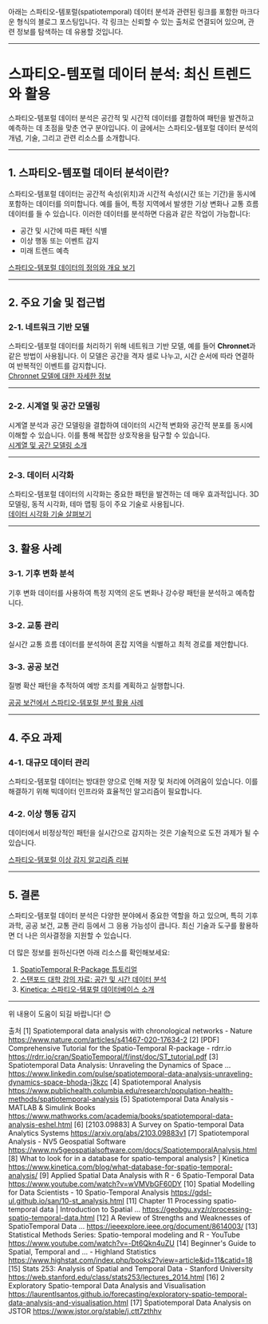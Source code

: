 
아래는 스파티오-템포럴(spatiotemporal) 데이터 분석과 관련된 링크를 포함한 마크다운 형식의 블로그 포스팅입니다. 각 링크는 신뢰할 수 있는 출처로 연결되어 있으며, 관련 정보를 탐색하는 데 유용할 것입니다.

---

# 스파티오-템포럴 데이터 분석: 최신 트렌드와 활용

스파티오-템포럴 데이터 분석은 공간적 및 시간적 데이터를 결합하여 패턴을 발견하고 예측하는 데 초점을 맞춘 연구 분야입니다. 이 글에서는 스파티오-템포럴 데이터 분석의 개념, 기술, 그리고 관련 리소스를 소개합니다.

---

## **1. 스파티오-템포럴 데이터 분석이란?**

스파티오-템포럴 데이터는 공간적 속성(위치)과 시간적 속성(시간 또는 기간)을 동시에 포함하는 데이터를 의미합니다. 예를 들어, 특정 지역에서 발생한 기상 변화나 교통 흐름 데이터를 들 수 있습니다. 이러한 데이터를 분석하면 다음과 같은 작업이 가능합니다:
- 공간 및 시간에 따른 패턴 식별
- 이상 행동 또는 이벤트 감지
- 미래 트렌드 예측

[스파티오-템포럴 데이터의 정의와 개요 보기](https://www.publichealth.columbia.edu/research/population-health-methods/spatiotemporal-analysis)  

---

## **2. 주요 기술 및 접근법**

### **2-1. 네트워크 기반 모델**
스파티오-템포럴 데이터를 처리하기 위해 네트워크 기반 모델, 예를 들어 **Chronnet**과 같은 방법이 사용됩니다. 이 모델은 공간을 격자 셀로 나누고, 시간 순서에 따라 연결하여 반복적인 이벤트를 감지합니다.  
[Chronnet 모델에 대한 자세한 정보](https://www.nature.com/articles/s41467-020-17634-2)

---

### **2-2. 시계열 및 공간 모델링**
시계열 분석과 공간 모델링을 결합하여 데이터의 시간적 변화와 공간적 분포를 동시에 이해할 수 있습니다. 이를 통해 복잡한 상호작용을 탐구할 수 있습니다.  
[시계열 및 공간 모델링 소개](https://www.mathworks.com/academia/books/spatiotemporal-data-analysis-eshel.html)

---

### **2-3. 데이터 시각화**
스파티오-템포럴 데이터의 시각화는 중요한 패턴을 발견하는 데 매우 효과적입니다. 3D 모델링, 동적 시각화, 테마 맵핑 등이 주요 기술로 사용됩니다.  
[데이터 시각화 기술 살펴보기](https://www.linkedin.com/pulse/spatiotemporal-data-analysis-unraveling-dynamics-space-bhoda-j3kzc)

---

## **3. 활용 사례**

### **3-1. 기후 변화 분석**
기후 변화 데이터를 사용하여 특정 지역의 온도 변화나 강수량 패턴을 분석하고 예측합니다.

### **3-2. 교통 관리**
실시간 교통 흐름 데이터를 분석하여 혼잡 지역을 식별하고 최적 경로를 제안합니다.

### **3-3. 공공 보건**
질병 확산 패턴을 추적하여 예방 조치를 계획하고 실행합니다.

[공공 보건에서 스파티오-템포럴 분석 활용 사례](https://arxiv.org/abs/2103.09883v1)

---

## **4. 주요 과제**

### **4-1. 대규모 데이터 관리**
스파티오-템포럴 데이터는 방대한 양으로 인해 저장 및 처리에 어려움이 있습니다. 이를 해결하기 위해 빅데이터 인프라와 효율적인 알고리즘이 필요합니다.

### **4-2. 이상 행동 감지**
데이터에서 비정상적인 패턴을 실시간으로 감지하는 것은 기술적으로 도전 과제가 될 수 있습니다.

[스파티오-템포럴 이상 감지 알고리즘 리뷰](https://ieeexplore.ieee.org/document/8614003/)

---

## **5. 결론**

스파티오-템포럴 데이터 분석은 다양한 분야에서 중요한 역할을 하고 있으며, 특히 기후 과학, 공공 보건, 교통 관리 등에서 그 응용 가능성이 큽니다. 최신 기술과 도구를 활용하면 더 나은 의사결정을 지원할 수 있습니다.

더 많은 정보를 원하신다면 아래 리소스를 확인해보세요:
1. [SpatioTemporal R-Package 튜토리얼](https://rdrr.io/cran/SpatioTemporal/f/inst/doc/ST_tutorial.pdf)
2. [스탠포드 대학 강의 자료: 공간 및 시간 데이터 분석](https://web.stanford.edu/class/stats253/lectures_2014.html)
3. [Kinetica: 스파티오-템포럴 데이터베이스 소개](https://www.kinetica.com/blog/what-database-for-spatio-temporal-analysis/)

--- 

위 내용이 도움이 되길 바랍니다! 😊

출처
[1] Spatiotemporal data analysis with chronological networks - Nature https://www.nature.com/articles/s41467-020-17634-2
[2] [PDF] Comprehensive Tutorial for the Spatio-Temporal R-package - rdrr.io https://rdrr.io/cran/SpatioTemporal/f/inst/doc/ST_tutorial.pdf
[3] Spatiotemporal Data Analysis: Unraveling the Dynamics of Space ... https://www.linkedin.com/pulse/spatiotemporal-data-analysis-unraveling-dynamics-space-bhoda-j3kzc
[4] Spatiotemporal Analysis https://www.publichealth.columbia.edu/research/population-health-methods/spatiotemporal-analysis
[5] Spatiotemporal Data Analysis - MATLAB & Simulink Books https://www.mathworks.com/academia/books/spatiotemporal-data-analysis-eshel.html
[6] [2103.09883] A Survey on Spatio-temporal Data Analytics Systems https://arxiv.org/abs/2103.09883v1
[7] Spatiotemporal Analysis - NV5 Geospatial Software https://www.nv5geospatialsoftware.com/docs/SpatiotemporalAnalysis.html
[8] What to look for in a database for spatio-temporal analysis? | Kinetica https://www.kinetica.com/blog/what-database-for-spatio-temporal-analysis/
[9] Applied Spatial Data Analysis with R - 6 Spatio-Temporal Data https://www.youtube.com/watch?v=wVMVbGF60DY
[10] Spatial Modelling for Data Scientists - 10 Spatio-Temporal Analysis https://gdsl-ul.github.io/san/10-st_analysis.html
[11] Chapter 11 Processing spatio-temporal data | Introduction to Spatial ... https://geobgu.xyz/r/processing-spatio-temporal-data.html
[12] A Review of Strengths and Weaknesses of SpatioTemporal Data ... https://ieeexplore.ieee.org/document/8614003/
[13] Statistical Methods Series: Spatio-temporal modeling and R - YouTube https://www.youtube.com/watch?v=-Dt6Qkn4uZU
[14] Beginner's Guide to Spatial, Temporal and ... - Highland Statistics https://www.highstat.com/index.php/books2?view=article&id=11&catid=18
[15] Stats 253: Analysis of Spatial and Temporal Data - Stanford University https://web.stanford.edu/class/stats253/lectures_2014.html
[16] 2 Exploratory Spatio-temporal Data Analysis and Visualisation https://laurentlsantos.github.io/forecasting/exploratory-spatio-temporal-data-analysis-and-visualisation.html
[17] Spatiotemporal Data Analysis on JSTOR https://www.jstor.org/stable/j.ctt7zthhv
